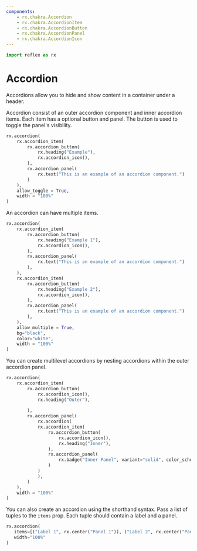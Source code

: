 ```yaml
---
components:
    - rx.chakra.Accordion
    - rx.chakra.AccordionItem
    - rx.chakra.AccordionButton
    - rx.chakra.AccordionPanel
    - rx.chakra.AccordionIcon
---
```


```python exec
import reflex as rx
```

# Accordion

Accordions allow you to hide and show content in a container under a header.

Accordion consist of an outer accordion component and inner accordion items.
Each item has a optional button and panel. The button is used to toggle the panel's visibility.

```python demo
rx.accordion(
    rx.accordion_item(
        rx.accordion_button(
            rx.heading("Example"),
            rx.accordion_icon(),
        ),
        rx.accordion_panel(
            rx.text("This is an example of an accordion component.")
        )
    ),
    allow_toggle = True,
    width = "100%"
)
```

An accordion can have multiple items.

```python demo
rx.accordion(
    rx.accordion_item(
        rx.accordion_button(
            rx.heading("Example 1"),
            rx.accordion_icon(),
        ),
        rx.accordion_panel(
            rx.text("This is an example of an accordion component.")
        ),
    ),
    rx.accordion_item(
        rx.accordion_button(
            rx.heading("Example 2"),
            rx.accordion_icon(),
        ),
        rx.accordion_panel(
            rx.text("This is an example of an accordion component.")
        ),
    ),
    allow_multiple = True,
    bg="black",
    color="white",
    width = "100%"
)
```

You can create multilevel accordions by nesting accordions within the outer accordion panel.

```python demo
rx.accordion(
    rx.accordion_item(
        rx.accordion_button(
            rx.accordion_icon(),
            rx.heading("Outer"),
            
        ),
        rx.accordion_panel(
            rx.accordion(
            rx.accordion_item(
                rx.accordion_button(
                    rx.accordion_icon(),
                    rx.heading("Inner"),    
                ),
                rx.accordion_panel(
                    rx.badge("Inner Panel", variant="solid", color_scheme="green"),
                )
            )
            ),
        )  
    ),
    width = "100%"
)
```

You can also create an accordion using the shorthand syntax.
Pass a list of tuples to the `items` prop.
Each tuple should contain a label and a panel.

```python demo
rx.accordion(
   items=[("Label 1", rx.center("Panel 1")), ("Label 2", rx.center("Panel 2"))],
   width="100%"
)
```